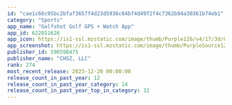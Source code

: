```yaml
---
id: "cae1c66c95bc2bfaf3657f4d23d5936c04bf4d49f2f4c7362b94a30361b74eb1"
category: "Sports"
app_name: "Golfshot Golf GPS + Watch App"
app_id: 622851626
app_icon: https://is1-ssl.mzstatic.com/image/thumb/Purple126/v4/17/3d/01/173d0169-4b9c-e49e-66bc-ec078fe78545/AppIcon-0-0-1x_U007emarketing-0-6-0-85-220.png/1024x1024bb.png
app_screenshot: https://is1-ssl.mzstatic.com/image/thumb/PurpleSource126/v4/49/9c/fb/499cfb55-4943-3a6a-3a1d-63c72393c8e1/01c74f5e-29ca-4bea-857f-deee69e9885f_2-6.5in-SG__U2013_1.png/1242x2688bb.png
publisher_id: 596598475
publisher_name: "CHSZ, LLC"
rank: 274
most_recent_release: 2023-12-20 00:00:00
release_count_in_past_year: 12
release_count_in_past_year_category: 14
release_count_in_past_year_top_in_category: 32
---
```

